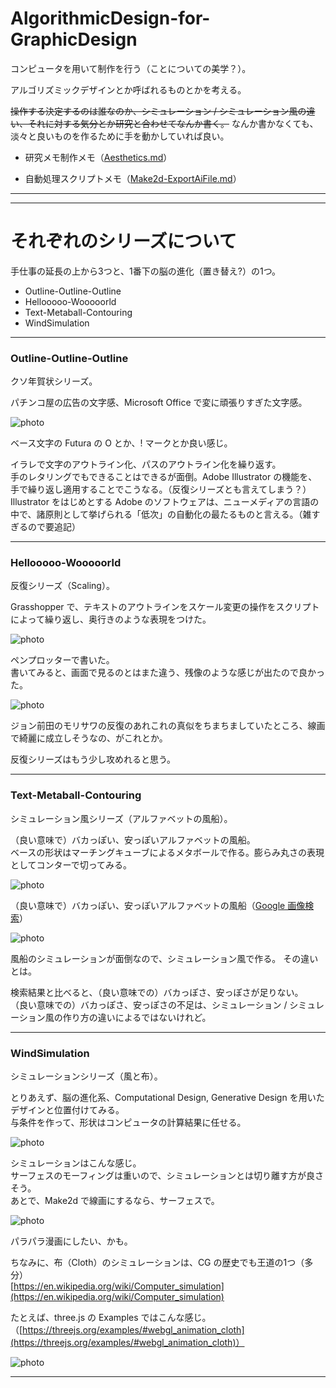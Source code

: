 # AlgorithmicDesign-for-GraphicDesign  


コンピュータを用いて制作を行う（ことについての美学？）。  


アルゴリズミックデザインとか呼ばれるものとかを考える。  

~~操作する決定するのは誰なのか、シミュレーション / シミュレーション風の違い、それに対する気分とか研究と合わせてなんか書く。~~
なんか書かなくても、淡々と良いものを作るために手を動かしていれば良い。  


- 研究メモ制作メモ（[Aesthetics.md](https://github.com/naysok/AlgorithmicDesign-for-GraphicDesign/blob/master/Aesthetics.md)）  

- 自動処理スクリプトメモ（[Make2d-ExportAiFile.md](https://github.com/naysok/AlgorithmicDesign-for-GraphicDesign/blob/master/Make2d-ExportAi-scripts/Make2d-ExportAiFile.md)）  


---

---  


# それぞれのシリーズについて  

手仕事の延長の上から3つと、1番下の脳の進化（置き替え?）の1つ。  

- Outline-Outline-Outline  
- Hellooooo-Wooooorld  
- Text-Metaball-Contouring  
- WindSimulation  


---  


### Outline-Outline-Outline  


クソ年賀状シリーズ。  

パチンコ屋の広告の文字感、Microsoft Office で変に頑張りすぎた文字感。  

![photo](Outline-Outline-Outline/Outline-Outline-Outline.jpg)  

ベース文字の Futura の O とか、! マークとか良い感じ。  

イラレで文字のアウトライン化、パスのアウトライン化を繰り返す。  
手のレタリングでもできることはできるが面倒。Adobe Illustrator の機能を、手で繰り返し適用することでこうなる。（反復シリーズとも言えてしまう？）  
Illustrator をはじめとする Adobe のソフトウェアは、ニューメディアの言語の中で、諸原則として挙げられる「低次」の自動化の最たるものと言える。（雑すぎるので要追記）  



---  


### Hellooooo-Wooooorld  


反復シリーズ（Scaling）。  

Grasshopper で、テキストのアウトラインをスケール変更の操作をスクリプトによって繰り返し、奥行きのような表現をつけた。  

![photo](Hellooooo-Wooooorld/Hellooooo-Wooooorld.jpg)  

ペンプロッターで書いた。  
書いてみると、画面で見るのとはまた違う、残像のような感じが出たので良かった。  

![photo](Hellooooo-Wooooorld/Hellooooo-Wooooorld-Plotter.jpg)  

ジョン前田のモリサワの反復のあれこれの真似をちまちましていたところ、線画で綺麗に成立しそうなの、がこれとか。  

反復シリーズはもう少し攻めれると思う。  



---  


### Text-Metaball-Contouring  


シミュレーション風シリーズ（アルファベットの風船）。  

（良い意味で）バカっぽい、安っぽいアルファベットの風船。  
ベースの形状はマーチングキューブによるメタボールで作る。膨らみ丸さの表現としてコンターで切ってみる。  

![photo](Text-Metaball-Contouring/Text-Metaball-Contouring.jpg)  

（良い意味で）バカっぽい、安っぽいアルファベットの風船（[Google 画像検索](https://www.google.com/search?q=Alphabet+Balloon&source=lnms&tbm=isch&sa=X&ved=0ahUKEwj7xuXlt_rfAhXNA4gKHaMKCMAQ_AUIDigB&biw=1298&bih=889&dpr=1.5)）  

![photo](Text-Metaball-Contouring/AlphabetBalloon.png)  


風船のシミュレーションが面倒なので、シミュレーション風で作る。 その違いとは。

検索結果と比べると、（良い意味での）バカっぽさ、安っぽさが足りない。  
（良い意味での）バカっぽさ、安っぽさの不足は、シミュレーション / シミュレーション風の作り方の違いによるではないけれど。  


---  


### WindSimulation  


シミュレーションシリーズ（風と布）。  

とりあえず、脳の進化系、Computational Design, Generative Design を用いたデザインと位置付けてみる。  
与条件を作って、形状はコンピュータの計算結果に任せる。  

![photo](WindSimulation/Flag-Right-200-203.jpg)  

シミュレーションはこんな感じ。  
サーフェスのモーフィングは重いので、シミュレーションとは切り離す方が良さそう。  
あとで、Make2d で線画にするなら、サーフェスで。  

![photo](WindSimulation/Wind-Flag.jpg)  

パラパラ漫画にしたい、かも。  


ちなみに、布（Cloth）のシミュレーションは、CG の歴史でも王道の1つ（多分）  
[https://en.wikipedia.org/wiki/Computer_simulation](https://en.wikipedia.org/wiki/Computer_simulation)  

たとえば、three.js の Examples ではこんな感じ。（[https://threejs.org/examples/#webgl_animation_cloth](https://threejs.org/examples/#webgl_animation_cloth)）  

![photo](WindSimulation/Wind-threejs.png)  



---  
